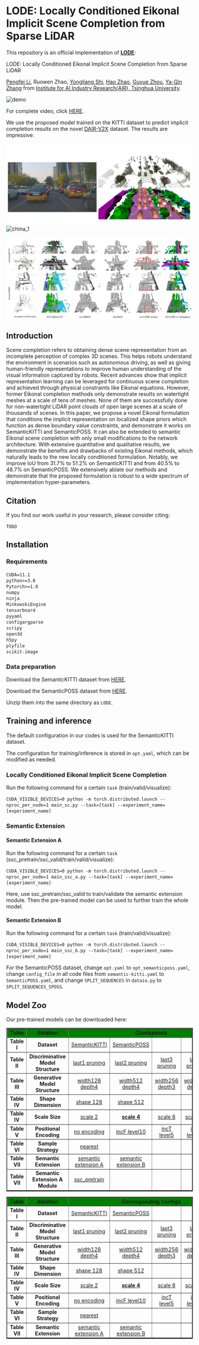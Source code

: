 # LODE: Locally Conditioned Eikonal Implicit Scene Completion from Sparse LiDAR

This repository is an official implementation of [**LODE**]():

LODE: Locally Conditioned Eikonal Implicit Scene Completion from Sparse LiDAR

[Pengfei Li](https://scholar.google.com/citations?hl=en&user=hmii_L8AAAAJ), Ruowen Zhao, [Yongliang Shi](https://github.com/liangyongshi), [Hao Zhao](https://sites.google.com/view/fromandto), [Guyue Zhou](https://air.tsinghua.edu.cn/en/info/1046/1196.htm), [Ya-Qin Zhang](https://air.tsinghua.edu.cn/en/info/1046/1188.htm)
 from <a href="http://air.tsinghua.edu.cn/EN/" target="_blank">Institute for AI Industry Research(AIR), Tsinghua University</a>.

![demo](doc/demo.gif)

For complete video, click [HERE](https://youtu.be/8x_XOSrr5K0).

We use the proposed model trained on the KITTI dataset to predict implicit completion results on the novel [DAIR-V2X](http://air.tsinghua.edu.cn/dair-v2x/) dataset. The results are impressive:

![china](doc/v2x.jpg)
![china_1](doc/v2x.gif)


![teaser](doc/qualitative.png)



## Introduction

Scene completion refers to obtaining dense scene representation from an incomplete perception of complex 3D scenes. 
This helps robots understand the environment in scenarios such as autonomous driving, as well as giving human-friendly representations to improve human understanding of the visual information captured by robots.
Recent advances show that implicit representation learning can be leveraged for continuous scene completion and achieved through physical constraints like Eikonal equations.
However, former Eikonal completion methods only demonstrate results on watertight meshes at a scale of tens of meshes.
None of them are successfully done for non-watertight LiDAR point clouds of open large scenes at a scale of thousands of scenes.
In this paper, we propose a novel Eikonal formulation that conditions the implicit representation on localized shape priors which function as dense boundary value constraints, and demonstrate it works on SemanticKITTI and SemanticPOSS.
It can also be extended to semantic Eikonal scene completion with only small modifications to the network architecture.
With extensive quantitative and qualitative results, we demonstrate the benefits and drawbacks of existing Eikonal methods, which naturally leads to the new locally conditioned formulation. Notably, we improve IoU from 31.7\% to 51.2\% on SemanticKITTI and from 40.5\% to 48.7\% on SemanticPOSS.
We extensively ablate our methods and demonstrate that the proposed formulation is robust to a wide spectrum of implementation hyper-parameters.

## Citation

If you find our work useful in your research, please consider citing:

    TODO

## Installation

### Requirements
    
    CUDA=11.1
    python>=3.8
    Pytorch>=1.8
    numpy
    ninja
    MinkowskiEngine
    tensorboard
    pyyaml
    configargparse
    scripy
    open3d
    h5py
    plyfile
    scikit-image


### Data preparation

Download the SemanticKITTI dataset from 
[HERE](http://semantic-kitti.org/assets/data_odometry_voxels.zip).

Download the SemanticPOSS dataset from 
[HERE](http://www.poss.pku.edu.cn/OpenDataResource/SemanticPOSS/SemanticPOSS_dataset.zip).

Unzip them into the same directory as `LODE`.


## Training and inference
The default configuration in our codes is used for the SemanticKITTI dataset.

The configuration for training/inference is stored in `opt.yaml`, which can be modified as needed.

### Locally Conditioned Eikonal Implicit Scene Completion

Run the following command for a certain `task` (train/valid/visualize):

    CUDA_VISIBLE_DEVICES=0 python -m torch.distributed.launch --nproc_per_node=1 main_sc.py --task=[task] --experiment_name=[experiment_name]


### Semantic Extension
#### Semantic Extension A
Run the following command for a certain `task` (ssc_pretrain/ssc_valid/train/valid/visualize):

    CUDA_VISIBLE_DEVICES=0 python -m torch.distributed.launch --nproc_per_node=1 main_ssc_a.py --task=[task] --experiment_name=[experiment_name]

Here, use ssc_pretrain/ssc_valid to train/validate the semantic extension module. Then the pre-trained model can be used to further train the whole model.

#### Semantic Extension B
Run the following command for a certain `task` (train/valid/visualize):

    CUDA_VISIBLE_DEVICES=0 python -m torch.distributed.launch --nproc_per_node=1 main_ssc_b.py --task=[task] --experiment_name=[experiment_name]

For the SemanticPOSS dataset, change `opt.yaml` to `opt_semanticposs.yaml`, change `config_file` in all code files from `semantic-kitti.yaml` to `SemanticPOSS.yaml`, and change `SPLIT_SEQUENCES` in `dataio.py` to `SPLIT_SEQUENCES_SPOSS`.

## Model Zoo
Our pre-trained models can be downloaded here:
<table border="2">
    <tr>
        <td style="background-color:green"><center><b>Table</td> 
        <td style="background-color:green"><center><b>Ablation</td> 
        <td style="background-color:green" colspan="5"><center><b>Checkpoints</td> 
   </tr>
    <tr>
        <td><b><center>Table I</td>    
        <td><b><center>Dataset</td>    
        <td>
            <a href="https://drive.google.com/file/d/18YPYrKvC7KcMp0nLqU98WnjJs6JTKsda/view?usp=sharing">
                    <center>SemanticKITTI
            </a>
        </td>  
        <td>
            <a href="https://drive.google.com/file/d/1GtryqqoovjC6oiSQH3kpxvVEHz0yc8m9/view?usp=share_link">
                    <center>SemanticPOSS
            </a>
        </td>  
        <td>
        </td>  
        <td>
        </td>  
        <td>
        </td>  
    </tr>
    <tr>
        <td><b><center>Table II</td>    
        <td><b><center>Discriminative Model Structure</td>    
        <td>
            <a href="https://drive.google.com/file/d/1jwHxrRH5xaW95MgaiQ1lYTg8l57E6Taj/view?usp=sharing">
                    <center>last1 pruning
            </a>
        </td>  
        <td>
            <a href="https://drive.google.com/file/d/1ydzQx4loYYkICJKJi20YG6t05Osb3Djr/view?usp=sharing">
                    <center>last2 pruning
            </a>
        </td>  
        <td>
            <a href="https://drive.google.com/file/d/1jrugPHXjrv7z5PUQxF_rM-yFGjeHZD_8/view?usp=sharing">
                    <center>last3 pruning
            </a>
        </td>  
        <td>
            <a href="https://drive.google.com/file/d/1TpkvCEtRGls3ZJklyOiDYwKoUGEH4cCZ/view?usp=sharing">
                    <center>last4 pruning
            </a>
        </td>
        <td>
            <a href="https://drive.google.com/file/d/1A6_wyJHVZRHudwtaD5w5HebCiv_oL7bY/view?usp=sharing">
                    <center>4convs output
            </a>
        </td>  
    </tr>
    <tr>
        <td><b><center>Table III</td>    
        <td><b><center>Generative Model Structure</td>    
        <td>
            <a href="https://drive.google.com/file/d/19vX4i773A6Df6YLTdyP_MxzoR8KCX1Gf/view?usp=sharing">
                    <center>width128 depth4
            </a>
        </td>  
        <td>
            <a href="https://drive.google.com/file/d/1SED3cV4Fc6Sf2F3bIaf8l5KwgkqI6RMu/view?usp=sharing">
                    <center>width512 depth4
            </a>
        </td>  
        <td>
            <a href="https://drive.google.com/file/d/1s1WBgNhr_gImO-wDNNGqwcHOziRjTXh5/view?usp=sharing">
                    <center>width256 depth3
            </a>
        </td>  
        <td>
            <a href="https://drive.google.com/file/d/1-rVag5fkg3l1WzvyjS4zpKZQBowkXj7p/view?usp=sharing">
                    <center>width256 depth5
            </a>
        </td> 
        <td>
            <a href="https://drive.google.com/file/d/1IW6wUFTej_wBwzSWwFQe5iOT5KXke2Pm/view?usp=sharing">
                    <center>Gnet relu
            </a>
        </td> 
    </tr>
    <tr>
        <td><b><center>Table IV</td>    
        <td><b><center>Shape Dimension</td>    
        <td>
            <a href="https://drive.google.com/file/d/1iM2xVFh1Qk27HMKhKp5WyjkSoxsAJqoI/view?usp=sharing">
                    <center>shape 128
            </a>
        </td>  
        <td>
            <a href="https://drive.google.com/file/d/1QDngtgrYjoMlk4ZKi6bODH8XJnj1aN0N/view?usp=sharing">
                    <center>shape 512
            </a>
        </td>  
        <td>
        </td>  
        <td>
        </td>  
        <td>
        </td>  
    </tr>
    <tr>
        <td><b><center>Table IV</td>    
        <td><b><center>Scale Size</td>    
        <td>
            <a href="https://drive.google.com/file/d/1hJb4woXN5uuG7WKOKgwvLzkWxC-Smh5L/view?usp=sharing">
                    <center>scale 2
            </a>
        </td>  
        <td>
            <a href="https://drive.google.com/file/d/18YPYrKvC7KcMp0nLqU98WnjJs6JTKsda/view?usp=sharing">
                    <center> <b> <u> scale 4
            </a>
        </td>  
        <td>
            <a href="https://drive.google.com/file/d/1D8DLWcGFxrFR5_RtrNlV1-Ov7-JPIdTT/view?usp=sharing">
                    <center>scale 8
            </a>
        </td>  
        <td>
            <a href="https://drive.google.com/file/d/1lAhTYSJQmdAdTWcIpCAHkbOb4UBItMgf/view?usp=sharing">
                    <center>scale 16
            </a>
        </td>  
        <td>
            <a href="https://drive.google.com/file/d/1tNrCnqmcb8_xgBEL5elis36E3yrSrMLv/view?usp=sharing">
                    <center>scale 32
            </a>
        </td>  
    </tr>
    <tr>
        <td><b><center>Table V</td>    
        <td><b><center>Positional Encoding</td>    
        <td>
            <a href="https://drive.google.com/file/d/1MTiB5BgrSMj0tEmz7UykVcUKGgkOJr0J/view?usp=sharing">
                    <center>no encoding
            </a>
        </td>  
        <td>
            <a href="https://drive.google.com/file/d/12Eoyb1ClU75F_p37wyssVD7INJy2KlHO/view?usp=sharing">
                    <center>incF level10
            </a>
        </td>  
        <td>
            <a href="https://drive.google.com/file/d/1j46UUuLoRT-8eH6VlyNbJEbU3SRU3oEY/view?usp=sharing">
                    <center>incT level5
            </a>
        </td>  
        <td>
            <a href="https://drive.google.com/file/d/1RLl_OjhrdSnqtXL88-Q1hXszEtBd-gVD/view?usp=sharing">
                    <center>incT level15
            </a>
        </td>      
        <td>
        </td>      
    </tr>
    <tr>
        <td><b><center>Table VI</td>    
        <td><b><center>Sample Strategy</td>    
        <td>
            <a href="https://drive.google.com/file/d/1RQgA_NAuNcBCXDtHTgEatkBme7GfumLG/view?usp=sharing">
                    <center>nearest
            </a>
        </td>     
        <td>
        </td>  
        <td>
        </td>  
        <td>
        </td>  
        <td>
        </td>  
    </tr>
    <tr>
        <td><b><center>Table VII</td>    
        <td><b><center>Semantic Extension</td>    
        <td>
            <a href="https://drive.google.com/file/d/17e5M2Z-TFcplfL61b54Zea8lCrBylqyT/view?usp=sharing">
                    <center>semantic extension A
            </a>
        </td>  
        <td>
            <a href="https://drive.google.com/file/d/1eecCo4_fyuOcfn2zTidSq07xYRrWpfjN/view?usp=sharing">
                    <center>semantic extension B
            </a>
        </td>  
        <td>
        </td>  
        <td>
        </td>  
        <td>
        </td>  
    </tr>
    <tr>
        <td><b><center>Table VII</td>    
        <td><b><center>Semantic Extension A Module</td>    
        <td>
            <a href="https://drive.google.com/file/d/1zDUgd-NSpwaOQ4vKH-K-r_yF66n1OSYj/view?usp=sharing">
                    <center>ssc_pretrain
            </a>
        </td>     
        <td>
        </td>  
        <td>
        </td>  
        <td>
        </td>  
        <td>
        </td>  
    </tr>
</table>

<table border="2">
    <tr>
        <td style="background-color:green"><center><b>Table</td> 
        <td style="background-color:green"><center><b>Ablation</td> 
        <td style="background-color:green" colspan="5"><center><b>Corresponding Configs</td> 
   </tr>
    <tr>
        <td><b><center>Table I</td>    
        <td><b><center>Dataset</td>    
        <td>
            <a href="https://drive.google.com/file/d/1P_mZcXCdme6BFWBTCpJCNQcKb4Ye5A83/view?usp=sharing">
                    <center>SemanticKITTI
            </a>
        </td>  
        <td>
            <a href="https://drive.google.com/file/d/1Xhji8rKmxGo_SzaJcCToKvos3DATmCK0/view?usp=share_link">
                    <center>SemanticPOSS
            </a>
        </td>  
        <td>
        </td>  
        <td>
        </td>  
        <td>
        </td>  
    </tr>
    <tr>
        <td><b><center>Table II</td>
        <td><b><center>Discriminative Model Structure</td>    
        <td>
            <a href="https://drive.google.com/file/d/1iOtUKn3RTBvnvtj9COsqyYVZrrA-r0q-/view?usp=sharing">
                    <center>last1 pruning
            </a>
        </td>  
        <td>
            <a href="https://drive.google.com/file/d/1VR_i1xTtToxgrdfb2OniXjgnbZQrpOLD/view?usp=sharing">
                    <center>last2 pruning
            </a>
        </td>  
        <td>
            <a href="https://drive.google.com/file/d/1iCE_6cQasoBZa5SSww4Ke1Ky1B1Ytl7o/view?usp=sharing">
                    <center>last3 pruning
            </a>
        </td>  
        <td>
            <a href="https://drive.google.com/file/d/1-4p306ZsYpuKAgUFeLaZLmoiojKvCIrv/view?usp=sharing">
                    <center>last4 pruning
            </a>
        </td>  
        <td>
            <a href="https://drive.google.com/file/d/1l_fbaHmaGu19QR7iwgJLJsAEj1KNVsJg/view?usp=sharing">
                    <center>4convs output
            </a>
        </td>  
    </tr>
    <tr>
        <td><b><center>Table III</td>
        <td><b><center>Generative Model Structure</td>    
        <td>
            <a href="https://drive.google.com/file/d/1WQ0zYloUFpJkOnugasgI8JUwoiFJTHbT/view?usp=sharing">
                    <center>width128 depth4
            </a>
        </td>  
        <td>
            <a href="https://drive.google.com/file/d/1LbZT85TJKYuvljr4KEEwxPmW8TOdD-UD/view?usp=sharing">
                    <center>width512 depth4
            </a>
        </td>  
        <td>
            <a href="https://drive.google.com/file/d/1_4o5t4LJKx5A0j7Oc6YgLQNDMhA3old6/view?usp=sharing">
                    <center>width256 depth3
            </a>
        </td>  
        <td>
            <a href="https://drive.google.com/file/d/1hb6ObirbJKUQTfws1wRPdTuVhMYDg5cC/view?usp=sharing">
                    <center>width256 depth5
            </a>
        </td> 
        <td>
            <a href="https://drive.google.com/file/d/1_fElZNPrxRlnG1mk88E-FbZAqV9Bj6Xr/view?usp=sharing">
                    <center>Gnet relu
            </a>
        </td> 
    </tr>
    <tr>
        <td><b><center>Table IV</td>
        <td><b><center>Shape Dimension</td>    
        <td>
            <a href="https://drive.google.com/file/d/1lDxWYxLlwP1guHxIkebRieGUOdU9fbg2/view?usp=sharing">
                    <center>shape 128
            </a>
        </td>  
        <td>
            <a href="https://drive.google.com/file/d/1rltYF8TnzuqmvwAC3a_nzYE4sXyHAlL8/view?usp=sharing">
                    <center>shape 512
            </a>
        </td>  
        <td>
        </td>  
        <td>
        </td>  
        <td>
        </td>  
    </tr>
    <tr>
        <td><b><center>Table IV</td>
        <td><b><center>Scale Size</td>    
        <td>
            <a href="https://drive.google.com/file/d/1LYmhl1HfT1YYVbIpxnugvOeNKWaA95QL/view?usp=sharing">
                    <center>scale 2
            </a>
        </td>  
        <td>
            <a href="https://drive.google.com/file/d/1P_mZcXCdme6BFWBTCpJCNQcKb4Ye5A83/view?usp=sharing">
                    <center> <b> <u> scale 4
            </a>
        </td>  
        <td>
            <a href="https://drive.google.com/file/d/1vAVno6ZKBwqqSkwhPRnh_f-YtOhbN16g/view?usp=sharing">
                    <center>scale 8
            </a>
        </td>  
        <td>
            <a href="https://drive.google.com/file/d/1YZK9irwZSBAmCIq6rNCgn8cHrpWor-Jr/view?usp=sharing">
                    <center>scale 16
            </a>
        </td>  
        <td>
            <a href="https://drive.google.com/file/d/1xkYE_xm--LuT-BRsR92ti1YytmVo2rY_/view?usp=sharing">
                    <center>scale 32
            </a>
        </td>  
    </tr>
    <tr>
        <td><b><center>Table V</td>
        <td><b><center>Positional Encoding</td>    
        <td>
            <a href="https://drive.google.com/file/d/1DF-_Kizocc9dyArAYgRrjgjWXUZgDVpX/view?usp=sharing">
                    <center>no encoding
            </a>
        </td>  
        <td>
            <a href="https://drive.google.com/file/d/1ksFSRjd80mM71SqiymojsxK87-kdzXt6/view?usp=sharing">
                    <center>incF level10
            </a>
        </td>  
        <td>
            <a href="https://drive.google.com/file/d/1Q8ChxbWU2mXRPv1BMwviX8javh03YmvF/view?usp=sharing">
                    <center>incT level5
            </a>
        </td>  
        <td>
            <a href="https://drive.google.com/file/d/1paafCI0b8ZmOUnxwtFEPqEyI0HcsHk_f/view?usp=sharing">
                    <center>incT level15
            </a>
        </td>      
        <td>
        </td>      
    </tr>
    <tr>
        <td><b><center>Table VI</td>
        <td><b><center>Sample Strategy</td>    
        <td>
            <a href="https://drive.google.com/file/d/1BSoA7Veg3Y_lMpkwFUcc3SVafP5qyrpa/view?usp=sharing">
                    <center>nearest
            </a>
        </td>     
        <td>
        </td>  
        <td>
        </td>  
        <td>
        </td>  
        <td>
        </td>  
    </tr>
    <tr>
        <td><b><center>Table VII</td>
        <td><b><center>Semantic Extension</td>    
        <td>
            <a href="https://drive.google.com/file/d/1agpi1v3tfDzMXq0vzMTbd1lXUYQz1NYT/view?usp=sharing">
                    <center>semantic extension A
            </a>
        </td>  
        <td>
            <a href="https://drive.google.com/file/d/1WJq8_e298APLKdiY1xolJQcziWTX3yu4/view?usp=sharing">
                    <center>semantic extension B
            </a>
        </td>  
        <td>
        </td>  
        <td>
        </td>  
        <td>
        </td>  
    </tr>
</table>
